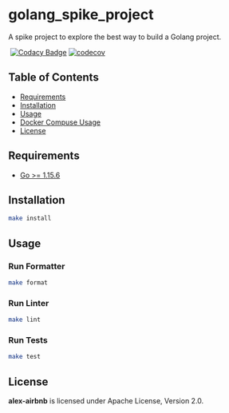# golang_spike_project

A spike project to explore the best way to build a Golang project.

[![<alex-airbnb>](https://circleci.com/gh/alex-airbnb/golang_spike_project.svg?style=svg)](https://circleci.com/github/alex-airbnb/golang_spike_project) [![Codacy Badge](https://api.codacy.com/project/badge/Grade/37df25183bf146bd8539e36a0f459a2c)](https://app.codacy.com/gh/alex-airbnb/golang_spike_project?utm_source=github.com&utm_medium=referral&utm_content=alex-airbnb/golang_spike_project&utm_campaign=Badge_Grade) [![codecov](https://codecov.io/gh/alex-airbnb/golang_spike_project/branch/master/graph/badge.svg?token=MYWIOBU7FY)](https://codecov.io/gh/alex-airbnb/golang_spike_project)

## Table of Contents

- [Requirements](#requirements)
- [Installation](#installation)
- [Usage](#usage)
- [Docker Compuse Usage](#docker-compose-usage)
- [License](#license)

## Requirements

- [Go >= 1.15.6](https://golang.org/doc/install)

## Installation

```sh
make install
```

## Usage

### Run Formatter

```sh
make format
```

### Run Linter

```sh
make lint
```

### Run Tests

```sh
make test
```

## License

**alex-airbnb** is licensed under Apache License, Version 2.0.
